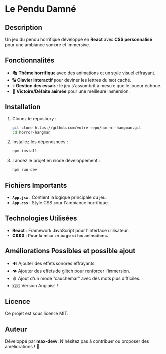 # Le Pendu Damné

## Description
Un jeu du pendu horrifique développé en **React** avec **CSS personnalisé** pour une ambiance sombre et immersive.

## Fonctionnalités
- 🎭 **Thème horrifique** avec des animations et un style visuel effrayant.
- 🔠 **Clavier interactif** pour deviner les lettres du mot caché.
- 💀 **Gestion des essais** : le jeu s'assombrit à mesure que le joueur échoue.
- 🎉 **Victoire/Défaite animée** pour une meilleure immersion.

## Installation
1. Clonez le repository :
   ```sh
   git clone https://github.com/votre-repo/horror-hangman.git
   cd horror-hangman
   ```

2. Installez les dépendances :
   ```sh
   npm install
   ```

3. Lancez le projet en mode développement :
   ```sh
   npm run dev
   ```

## Fichiers Importants
- **`App.jsx`** : Contient la logique principale du jeu.
- **`App.css`** : Style CSS pour l'ambiance horrifique.

## Technologies Utilisées
- **React** : Framework JavaScript pour l'interface utilisateur.
- **CSS3** : Pour la mise en page et les animations.

## Améliorations Possibles et possible ajout
- 🔊 Ajouter des effets sonores effrayants.
- 👁️ Ajouter des effets de glitch pour renforcer l'immersion.
- 🩸 Ajout d'un mode "cauchemar" avec des mots plus difficiles.
- 🇬🇧 Version Anglaise !

## Licence
Ce projet est sous licence MIT.

## Auteur
Développé par **max-devv**. N'hésitez pas à contribuer ou proposer des améliorations ! 🎃

